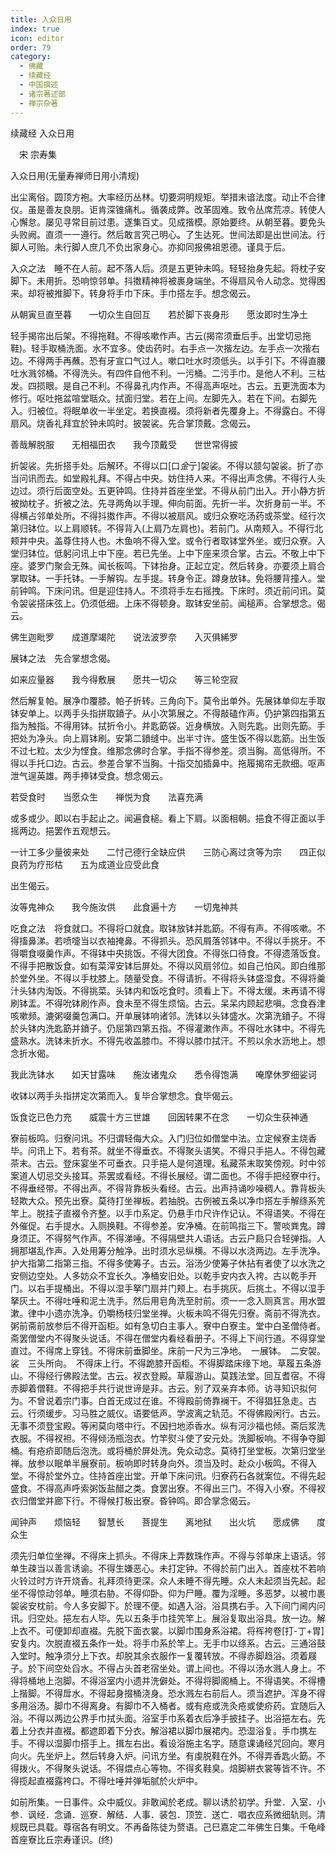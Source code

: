 ```yaml
---
title: 入众日用
index: true
icon: editor
order: 79
category:
  - 佛藏
  - 续藏经
  - 中国撰述
  - 诸宗著述部
  - 禅宗杂著
---
```


续藏经   入众日用  

　宋 宗寿集  

入众日用(无量寿禅师日用小清规)  

出尘离俗。圆顶方袍。大率经历丛林。切要洞明规矩。举措未谙法度。动止不合律仪。虽是善友良朋。讵肯深锥痛札。循袭成弊。改革固难。致令丛席荒凉。转使人心懈怠。屡见寻常目前过患。遂集百丈。见成揩模。原始要终。从朝至暮。要免头头败阙。直须一一遵行。然后敢言究己明心。了生达死。世间法即是出世间法。行脚人可贻。未行脚人庶几不负出家身心。亦抑同报佛祖恩德。谨具于后。  

入众之法　睡不在人前。起不落人后。须是五更钟未鸣。轻轻抬身先起。将枕子安脚下。未用折。恐响惊邻单。抖擞精神将被裹身端坐。不得扇风令人动念。觉得困来。却将被推脚下。转身将手巾下床。手巾搭左手。想念偈云。  

从朝寅旦直至暮　　一切众生自回互　　若於脚下丧身形　　愿汝即时生净土  

轻手揭帘出后架。不得拖鞋。不得咳嗽作声。古云(揭帘须垂后手。出堂切忌拖鞋)。轻手取桶洗面。水不宜多。使齿药时。右手点一次揩左边。左手点一次揩右边。不得两手再蘸。恐有牙宣口气过人。嗽口吐水时须低头。以手引下。不得直腰吐水溅邻桶。不得洗头。有四件自他不利。一污桶。二污手巾。是他人不利。三枯发。四损眼。是自己不利。不得鼻孔内作声。不得高声呕吐。古云。五更洗面本为修行。呕吐拖盆喧堂聒众。拭面归堂。若在上间。左脚先入。若在下间。右脚先入。归被位。将眠单收一半坐定。若换直裰。须将新者先覆身上。不得露白。不得扇风。烧香礼拜宜於钟未鸣时。披袈裟。先合掌顶戴。念偈云。  

善哉解脱服　　无相福田衣　　我今顶戴受　　世世常得披  

折袈裟。先折搭手处。后解环。不得以口[口*金*亍]袈裟。不得以颔勾袈裟。折了亦当问讯而去。如堂殿礼拜。不得占中央。妨住持人来。不得出声念佛。不得行人头边过。须行后面空处。五更钟鸣。住持并首座坐堂。不得从前门出入。开小静方折被拗枕子。折被之法。先寻两角以手理。伸向前面。先折一半。次折身前一半。不得横占邻单处所。不得抖擞作声。不得以被扇风。或归众寮吃汤药或茶堂。经行次第归钵位。以上肩顺转。不得背入(上肩乃左肩也)。若前门。从南颊入。不得行北颊并中央。盖尊住持人也。木鱼响不得入堂。或令行者取钵堂外坐。或归众寮。入堂归钵位。低躬问讯上中下座。若已先坐。上中下座来须合掌。古云。不敬上中下座。婆罗门聚会无殊。闻长板鸣。下钵抬身。正起立定。然后转身。亦要须上肩合掌取钵。一手托钵。一手解钩。左手提。转身令正。蹲身放钵。免将腰背撞人。堂前钟鸣。下床问讯。但是迎住持人。不须将手左右摇拽。下床时。须近前问讯。莫令袈裟搭床弦上。仍须低细。上床不得顿身。取钵安坐前。闻槌声。合掌想念。偈云。  

佛生迦毗罗　　成道摩竭陀　　说法波罗奈　　入灭俱絺罗  

展钵之法　先合掌想念偈。  

如来应量器　　我今得敷展　　愿共一切众　　等三轮空寂  

然后解复帕。展净巾覆膝。帕子折转。三角向下。莫令出单外。先展钵单仰左手取钵安单上。以两手头指拼取鐼子。从小次第展之。不得敲磕作声。仍护第四指第五指为触指。不得用钵。拭折令小。并匙筯袋。近身横放。入则先匙。出则先筯。手把处为净头。向上肩钵刷。安第二鐼缝中。出半寸许。盛生饭不得以匙筯。出生饭不过七粒。太少为悭食。维那念佛时合掌。手指不得参差。须当胸。高低得所。不得以手托口边。古云。参差合掌不当胸。十指交加插鼻中。拖履揭帘无款细。呕声泄气逞英雄。两手捧钵受食。想念偈云。  

若受食时　　当愿众生　　禅悦为食　　法喜充满  

或多或少。即以右手起止之。闻遍食槌。看上下肩。以面相朝。挹食不得正面以手摇两边。挹罢作五观想云。  

一计工多少量彼来处　　二忖己德行全缺应供　　三防心离过贪等为宗　　四正似良药为疗形枯　　五为成道业应受此食  

出生偈云。  

汝等鬼神众　　我今施汝供　　此食遍十方　　一切鬼神共  

吃食之法　将食就口。不得将口就食。取钵放钵并匙筯。不得有声。不得咳嗽。不得搐鼻涕。若喷嚏当以衣袖掩鼻。不得抓头。恐风屑落邻钵中。不得以手挑牙。不得嚼食啜羹作声。不得钵中央挑饭。不得大团食。不得张口待食。不得遗落饭食。不得手把散饭食。如有菜滓安钵后屏处。不得以风扇邻位。如自己怕风。即白维那於堂外坐。不得以手枕膝上。随量受食。不得请折。不得将头钵盛湿食。不得将羹汁头钵内淘饭。不得挑菜。头钵内和饭吃食时。须看上下。不得太缓。未再请不得刷钵盂。不得吮钵刷作声。食未至不得生烦恼。古云。呆呆内顾起悲嗔。念食吞津咳嗽频。漉粥啜羹包满口。开单展钵响诸邻。洗钵以头钵盛水。次第洗鐼子。不得於头钵内洗匙筯并鐼子。仍屈第四第五指。不得灌漱作声。不得吐水钵中。不得先盛熟水。洗钵未折水。不得先收盖膝巾。不得以膝巾拭汗。不煎以余水沥地上。想念折水偈。  

我此洗钵水　　如天甘露味　　施汝诸鬼众　　悉令得饱满　　唵摩休罗细娑诃  

收钵以两手头指拼定次第而入。复毕合掌想念。食毕偈云。  

饭食讫已色力充　　威震十方三世雄　　回因转果不在念　　一切众生获神通  

寮前板鸣。归寮问讯。不归谓轻侮大众。入门归位如僧堂中法。立定候寮主烧香毕。问讯上下。若有茶。就坐不得垂衣。不得聚头语笑。不得只手挹人。不得包藏茶末。古云。登床宴坐不可垂衣。只手挹人是何道理。私藏茶末取笑傍观。时中邻案道人切忌交头接耳。茶罢或看经。不得长展经。谓二面也。不得手把经寮中行。不得垂经带。不得出声。不得背靠板头看经。古云。出声持诵吵噪稠人。靠背板头轻欺大众。预先出寮。莫待打坐禅板。若抽脱。古例被五条以净巾搭左手解绦系笐竿上。脱挂子直裰令齐整。以手巾系定。仍悬手巾尺许作记认。不得语笑。不得在外催促。右手提水。入厕换鞋。不得参差。安净桶。在前鸣指三下。警啖粪鬼。蹲身须正。不得努气作声。不得涕唾。不得隔壁共人语话。古云户扃只合轻弹指。人拥那堪乱作声。入处用筹分触净。出时须水忌纵横。不得以水浇两边。左手洗净。护大指第二指第三指。不得多使筹子。古云。浴汤少使筹子休拈有者使了以水洗之安侧边空处。人多妨众不宜长久。净桶安旧处。以乾手安内衣入袴。古以乾手开门。以右手提桶出。不得以湿手拏门扇并门颊上。右手挑灰。后挑土。不得以湿手拏灰土。不得吐唾和泥土洗手。然后用皂角洗至肘前。须一一念入厕真言。用水盟漱。律中小遗亦洗净。仍嚼杨枝归堂坐禅。火板未鸣不得先归寮。斋前不得洗衣。粥前斋前放参后不得开函柜。如有急切白主事人。寮中白寮主。堂中白圣僧侍者。斋罢僧堂内不得聚头说话。不得在僧堂内看经看册子。不得上下间行道。不得穿堂直过。不得席上穿钱。不得床前垂脚坐。床前一尺为三净地。　一展钵。　二安袈。裟　三头所向。　不得床上行。不得跪膝开函柜。不得脚踏床缘下地。草履五条游山。不得经行佛殿法堂。古云。衩衣登殿。草履游山。莫践法堂。回互耆宿。不得赤脚着僧鞋。不得把手共行说世谛是非。古云。别了双亲弃本师。访寻知识拟何为。不曾说着宗门事。白首无成过在谁。不得殿前倚靠襕干。不得猖狂急走。古云。行须缓步。习马胜之威仪。语要低声。学波离之轨范。不得佛殿闲行。古云。无事不须登宝殿。等闲莫向塔中行。不因扫地添香水。纵有河沙福也倾。斋后浆洗衣服。不得衩袒。不得倾汤瓶泡衣。竹竿熨斗使了安元处。洗脚板响。不得争夺脚桶。有疮疥即随后泡洗。或将桶於屏处洗。免众动念。莫待打坐堂板。次第归堂坐禅。放参以眠单半展寮前。板响即时转身向外。须当及时。赴众小板鸣。不得入堂。不得於堂外立。住持首座出堂。开单下床问讯。归寮药石各就案位。不得先起盛食。不得高声呼索粥饭盐醋之类。食罢出寮。不得出三门。不得入小寮。不得衩衣归僧堂并廊下行。不得候打板出寮。昏钟鸣。即合掌念偈云。  

闻钟声　　烦恼轻　　智慧长　　菩提生　　离地狱　　出火坑　　愿成佛　　度众生  

须先归单位坐禅。不得床上抓头。不得床上弄数珠作声。不得与邻单床上语话。邻单生疎当以善言诱谕。不得生嫌恶心。未打定钟。不得於前门出入。首座枕不若响火铃过时方许开烧香。礼拜须待更深。众人未睡不得先睡。众人未起须当先起。起坐不得惊动邻单。睡须右胁。不得仰卧。仰为尸睡。覆为淫睡。多恶梦。以被巾裹袈裟安枕前。今人多安脚下。於理不便。如遇入浴。浴具携右手。入下间门阃内问讯。归空处。挹左右人毕。先以五条手巾挂笐竿上。展浴复取出浴具。放一边。解上衣不。可便卸却直裰。先脱下面衣裳。以脚巾围身系浴裙。将裈袴卷[打-丁+胃]安复内。次脱直裰五条作一处。将手巾系於竿上。无手巾以绦系。古云。三通浴鼓入堂时。触净须分上下衣。却脱其余衣服作一复覆转放。不得赤脚趋浴。须着屐子。於下间空处舀水。不得占头首老宿坐处。谓上间也。不得以汤水溅人身上。不得将桶地上泡脚。不得浴室内小遗并洗僻处。不得将脚阁桶上。不得语笑。不得槽上揩脚。不得戽水。不得起身掇桶浇身。恐水溅左右前后人。须当遮护。浑身不得多用浴汤。脚巾不得离身。有脚巾不入桶者。或有疮或洗灸疮或使疥药。宜随后入浴。不得以两边公界手巾拭头面。浴室手巾系着衣后净手披挂子。出浴挹左右。先着上分衣并直裰。都遮即着下分衣。解浴裙以脚巾展裙内。恐湿浴复。手巾携左手。不得以湿脚巾搭手上。揖左右出。看设浴施主名字。随意课诵经咒回向。寒月向火。先坐炉上。然后转身入炉。问讯方坐。有虔脱鞋在外。不得弄香匙火筯。不得拨火。不得聚头说话。不得煨点心等物。不得炙鞋臭。焙脚絣衣裳等皆不许。不得揽起直裰露袴口。不得吐唾并弹垢腻於火炉中。  

如前所集。一日事件。众中威仪。非敢闻於老成。聊以诱於初学。升堂．入室．小参．讽经．念诵．巡寮．解结．人事．装包．顶笠．送亡．唱衣应系微细轨则。清规既已具载。尊宿各有明文。不再备陈徒为赘语。己巳嘉定二年佛生日集。千龟峰首座寮比丘宗寿谨识。(终)  
